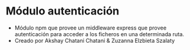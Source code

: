 # Módulo autenticación
* Módulo npm que provee un middleware express que provee autenticación para acceder a los ficheros en una determinada ruta.
* Creado por Akshay Chatani Chatani & Zuzanna Elzbieta Szalaty

